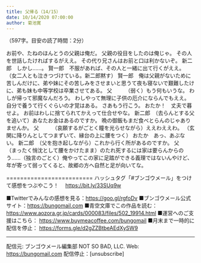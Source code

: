 ```yaml
---
title: 父帰る（14/15）
date: 10/14/2020 07:00:00
author: 菊池寛
---
```


（597字。目安の読了時間：2分）

お前や、たねのほんとうの父親は俺だ。
父親の役目をしたのは俺じゃ。
その人を世話したければするがええ。
その代り兄さんはお前と口は利かないぞ。
新二郎　しかし……。
賢一郎　不服があれば、その人と一緒に出て行くがええ。
（女二人とも泣きつづけている。新二郎黙す）
賢一郎　俺は父親がないために苦しんだけに、弟や妹にその苦しみをさせまいと思うて夜も寝ないで艱難したけに、弟も妹も中等学校は卒業させてある。
父　　　（弱く）もう何もいうな。
わしが帰って邪魔なんだろう。
わしやって無理に子供の厄介にならんでもええ。
自分で養うて行くぐらいの才覚はある。
さあもう行こう。
おたか！　丈夫で暮せよ。
お前はわしに捨てられてかえって仕合せやな。
新二郎　（去らんとする父を追いて）あなたお金はあるのですか。
晩の御飯もまだ食べとらんのじゃありませんか。
父　　　（哀願するがごとく瞳を光らせながら）ええわええわ。
（玄関に降りんとしてつまずいて、縁台の上に腰をつく）
おたか　あっ、あぶない。
新二郎　（父を抱き起しながら）これから行く所があるのですか。
父　　　（まったく悄沈として腰をかけたまま）のたれ死するには家は要らんからのう……（独言のごとく）俺やってこの家に足踏ができる義理ではないんやけど、年が寄って弱ってくると、故郷の方へ自然と足が向いてな。

=========================
ハッシュタグ「#ブンゴウメール」をつけて感想をつぶやこう！　
https://bit.ly/33SUq9w

■Twitterでみんなの感想を見る：https://goo.gl/rgfoDv
■ブンゴウメール公式サイト：https://bungomail.com
■青空文庫でこの作品を読む：https://www.aozora.gr.jp/cards/000083/files/502_19914.html
■運営へのご支援はこちら： https://www.buymeacoffee.com/bungomail
■月末まで一時的に配信を停止： https://forms.gle/d2gZZBtbeAEdXySW9

-------
配信元: ブンゴウメール編集部
NOT SO BAD, LLC.
Web: https://bungomail.com
配信停止：[unsubscribe]

